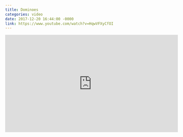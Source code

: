 ```yaml
---
title: Dominoes
categories: video
date: 2017-12-20 16:44:00 -0000
link: https://www.youtube.com/watch?v=HqwVFXyCfOI
---
```

<div><iframe width="560" height="315" src="https://www.youtube.com/embed/HqwVFXyCfOI" frameborder="0" gesture="media" allow="encrypted-media" allowfullscreen></iframe></div>